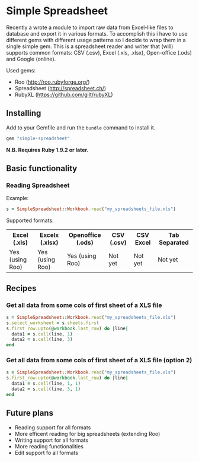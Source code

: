 # Simple Spreadsheet

Recently a wrote a module to import raw data from Excel-like files to database and export it in various formats. To accomplish this i have to use different gems with different usage patterns so I decide to wrap them in a single simple gem. This is a spreadsheet reader and writer that (will) supports common formats: CSV (.csv), Excel (.xls, .xlsx), Open-office (.ods) and Google (online).

Used gems: 

- Roo (http://roo.rubyforge.org/)
- Spreadsheet (http://spreadsheet.ch/)
- RubyXL (https://github.com/gilt/rubyXL)

## Installing

Add to your Gemfile and run the `bundle` command to install it.

 ```ruby
 gem "simple-spreadsheet"
 ```
 
**N.B. Requires Ruby 1.9.2 or later.**

## Basic functionality

### Reading Spreadsheet

Example:

```ruby
s = SimpleSpreadsheet::Workbook.read("my_spreadsheets_file.xls")
```

Supported formats:

<table>
  <tr>
    <th>Excel (.xls)</th>
    <th>Excelx (.xlsx)</th>
    <th>Openoffice (.ods)</th>
    <th>CSV (.csv)</th>
    <th>CSV Excel</th>
    <th>Tab Separated</th>
  </tr>
  <tr>
    <td>Yes (using Roo)</td>
    <td>Yes (using Roo)</td>
    <td>Yes (using Roo)</td>
    <td>Not yet</td>
    <td>Not yet</td>
    <td>Not yet</td>
  </tr>
</table>


## Recipes

### Get all data from some cols of first sheet of a XLS file

```ruby
s = SimpleSpreadsheet::Workbook.read("my_spreadsheets_file.xls")
s.select_worksheet = s.sheets.first
s.first_row.upto(@workbook.last_row) do |line|
  data1 = s.cell(line, 1)
  data2 = s.cell(line, 3)
end
```

### Get all data from some cols of first sheet of a XLS file (option 2)

```ruby
s = SimpleSpreadsheet::Workbook.read("my_spreadsheets_file.xls")
s.first_row.upto(@workbook.last_row) do |line|
  data1 = s.cell(line, 1, 1)
  data2 = s.cell(line, 3, 1)
end
```

## Future plans

- Reading support for all formats
- More efficent reading for big spreadsheets (extending Roo)
- Writing support for all formats
- More reading functionalities
- Edit support fo all formats
